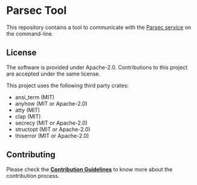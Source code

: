 <!--
  -- Copyright 2020 Contributors to the Parsec project. 
  -- SPDX-License-Identifier: Apache-2.0
--->
# Parsec Tool

This repository contains a tool to communicate with the [Parsec
service](https://github.com/parallaxsecond/parsec) on the command-line.

## License

The software is provided under Apache-2.0. Contributions to this project are accepted under the same license.

This project uses the following third party crates:
* ansi\_term (MIT)
* anyhow (MIT or Apache-2.0)
* atty (MIT)
* clap (MIT)
* secrecy (MIT or Apache-2.0)
* structopt (MIT or Apache-2.0)
* thiserror (MIT or Apache-2.0)

## Contributing

Please check the [**Contribution Guidelines**](https://parallaxsecond.github.io/parsec-book/contributing.html)
to know more about the contribution process.
